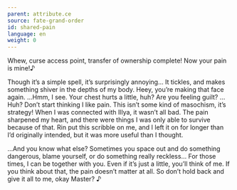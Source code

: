 ```yaml
---
parent: attribute.ce
source: fate-grand-order
id: shared-pain
language: en
weight: 0
---
```


Whew, curse access point, transfer of ownership complete!
Now your pain is mine!♪

Though it’s a simple spell, it’s surprisingly annoying…
It tickles, and makes something shiver in the depths of my body.
Heey, you’re making that face again.
…Hmm, I see. Your chest hurts a little, huh?
Are you feeling guilt?
…Huh? Don’t start thinking I like pain.
This isn’t some kind of masochism, it’s strategy!
When I was connected with Illya, it wasn’t all bad.
The pain sharpened my heart, and there were things I was only able to survive because of that.
Rin put this scribble on me, and I left it on for longer than I’d originally intended, but it was more useful than I thought.

…And you know what else?
Sometimes you space out and do something dangerous, blame yourself, or do something really reckless…
For those times, I can be together with you.
Even if it’s just a little, you’ll think of me.
If you think about that, the pain doesn’t matter at all.
So don’t hold back and give it all to me, okay Master? ♪
